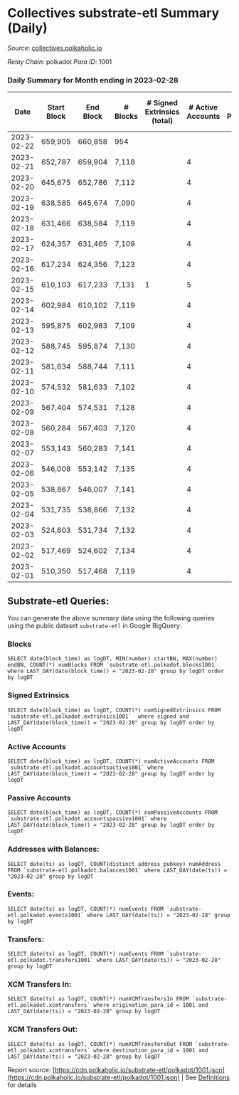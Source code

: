 # Collectives substrate-etl Summary (Daily)

_Source_: [collectives.polkaholic.io](https://collectives.polkaholic.io)

*Relay Chain*: polkadot
*Para ID*: 1001



### Daily Summary for Month ending in 2023-02-28


| Date | Start Block | End Block | # Blocks | # Signed Extrinsics (total) | # Active Accounts | # Passive | # New | # Addresses with Balances | # Events | # Transfers | # XCM Transfers In | # XCM Transfers Out | Issues | 
| ---- | ----------- | --------- | -------- | --------------------------- | ----------------- | --------- | ----- | ------------------------- | -------- | ----------- | ------------------ | ------------------- | ------ |
| 2023-02-22 | 659,905 | 660,858 | 954 |  |  |  |  |  | 1,909 |   |   |   |  |
| 2023-02-21 | 652,787 | 659,904 | 7,118 |  | 4 |  |  | 19 | 14,240 |   |   |   |  |
| 2023-02-20 | 645,675 | 652,786 | 7,112 |  | 4 |  |  | 19 | 14,228 |   |   |   |  |
| 2023-02-19 | 638,585 | 645,674 | 7,090 |  | 4 |  |  | 19 | 14,184 |   |   |   |  |
| 2023-02-18 | 631,466 | 638,584 | 7,119 |  | 4 |  |  | 19 | 14,242 |   |   |   |  |
| 2023-02-17 | 624,357 | 631,465 | 7,109 |  | 4 |  |  | 19 | 14,222 |   |   |   |  |
| 2023-02-16 | 617,234 | 624,356 | 7,123 |  | 4 |  |  | 19 | 14,250 |   |   |   |  |
| 2023-02-15 | 610,103 | 617,233 | 7,131 | 1 | 5 |  | 1 | 19 | 14,275 |   | 1 ($31.46) |   |  |
| 2023-02-14 | 602,984 | 610,102 | 7,119 |  | 4 |  |  | 18 | 14,242 |   |   |   |  |
| 2023-02-13 | 595,875 | 602,983 | 7,109 |  | 4 |  |  | 18 | 14,221 |   |   |   |  |
| 2023-02-12 | 588,745 | 595,874 | 7,130 |  | 4 |  |  | 18 | 14,264 |   |   |   |  |
| 2023-02-11 | 581,634 | 588,744 | 7,111 |  | 4 |  |  | 18 | 14,226 |   |   |   |  |
| 2023-02-10 | 574,532 | 581,633 | 7,102 |  | 4 |  |  | 18 | 14,208 |   |   |   |  |
| 2023-02-09 | 567,404 | 574,531 | 7,128 |  | 4 |  |  | 18 | 14,260 |   |   |   |  |
| 2023-02-08 | 560,284 | 567,403 | 7,120 |  | 4 |  |  | 18 | 14,244 |   |   |   |  |
| 2023-02-07 | 553,143 | 560,283 | 7,141 |  | 4 |  |  | 18 | 14,286 |   |   |   |  |
| 2023-02-06 | 546,008 | 553,142 | 7,135 |  | 4 |  | 18 | 18 | 14,274 |   |   |   |  |
| 2023-02-05 | 538,867 | 546,007 | 7,141 |  | 4 |  |  | 18 | 14,286 |   |   |   |  |
| 2023-02-04 | 531,735 | 538,866 | 7,132 |  | 4 |  | 18 | 18 | 14,268 |   |   |   |  |
| 2023-02-03 | 524,603 | 531,734 | 7,132 |  | 4 |  |  | 18 | 14,268 |   |   |   |  |
| 2023-02-02 | 517,469 | 524,602 | 7,134 |  | 4 |  |  | 18 | 14,272 |   |   |   |  |
| 2023-02-01 | 510,350 | 517,468 | 7,119 |  | 4 |  |  | 18 | 14,242 |   |   |   |  |

## Substrate-etl Queries:
You can generate the above summary data using the following queries using the public dataset `substrate-etl` in Google BigQuery:


### Blocks
```
SELECT date(block_time) as logDT, MIN(number) startBN, MAX(number) endBN, COUNT(*) numBlocks FROM `substrate-etl.polkadot.blocks1001`  where LAST_DAY(date(block_time)) = "2023-02-28" group by logDT order by logDT
```


### Signed Extrinsics
```
SELECT date(block_time) as logDT, COUNT(*) numSignedExtrinsics FROM `substrate-etl.polkadot.extrinsics1001`  where signed and LAST_DAY(date(block_time)) = "2023-02-28" group by logDT order by logDT
```


### Active Accounts
```
SELECT date(block_time) as logDT, COUNT(*) numActiveAccounts FROM `substrate-etl.polkadot.accountsactive1001` where LAST_DAY(date(block_time)) = "2023-02-28" group by logDT order by logDT
```


### Passive Accounts
```
SELECT date(block_time) as logDT, COUNT(*) numPassiveAccounts FROM `substrate-etl.polkadot.accountspassive1001` where LAST_DAY(date(block_time)) = "2023-02-28" group by logDT order by logDT
```


### Addresses with Balances:
```
SELECT date(ts) as logDT, COUNT(distinct address_pubkey) numAddress FROM `substrate-etl.polkadot.balances1001` where LAST_DAY(date(ts)) = "2023-02-28" group by logDT
```


### Events:
```
SELECT date(ts) as logDT, COUNT(*) numEvents FROM `substrate-etl.polkadot.events1001` where LAST_DAY(date(ts)) = "2023-02-28" group by logDT
```


### Transfers:
```
SELECT date(ts) as logDT, COUNT(*) numEvents FROM `substrate-etl.polkadot.transfers1001` where LAST_DAY(date(ts)) = "2023-02-28" group by logDT
```


### XCM Transfers In:
```
SELECT date(ts) as logDT, COUNT(*) numXCMTransfersIn FROM `substrate-etl.polkadot.xcmtransfers` where origination_para_id = 1001 and LAST_DAY(date(ts)) = "2023-02-28" group by logDT
```


### XCM Transfers Out:
```
SELECT date(ts) as logDT, COUNT(*) numXCMTransfersOut FROM `substrate-etl.polkadot.xcmtransfers` where destination_para_id = 1001 and LAST_DAY(date(ts)) = "2023-02-28" group by logDT
```



Report source: [https://cdn.polkaholic.io/substrate-etl/polkadot/1001.json](https://cdn.polkaholic.io/substrate-etl/polkadot/1001.json) | See [Definitions](/DEFINITIONS.md) for details
